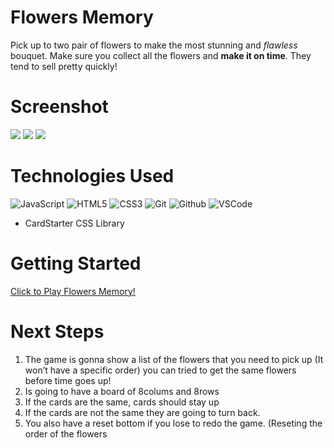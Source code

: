 # Flowers Memory
Pick up to two pair of flowers to make the most stunning and _flawless_ bouquet. Make sure you collect all the flowers and **make it on time**. They tend to sell pretty quickly!

# Screenshot

<img src="https://i.imgur.com/jelE4XX.png">
<img src="https://i.imgur.com/3vAOhVz.png">
<img src="https://i.imgur.com/HEzD932.png">

# Technologies Used

  ![JavaScript](https://img.shields.io/badge/-JavaScript-05122A?style=flat&logo=javascript)
  ![HTML5](https://img.shields.io/badge/-HTML5-05122A?style=flat&logo=html5)
  ![CSS3](https://img.shields.io/badge/-CSS-05122A?style=flat&logo=css3)
  ![Git](https://img.shields.io/badge/-Git-05122A?style=flat&logo=git)
  ![Github](https://img.shields.io/badge/-GitHub-05122A?style=flat&logo=github)
  ![VSCode](https://img.shields.io/badge/-VS_Code-05122A?style=flat&logo=visualstudio)
- CardStarter CSS Library

# Getting Started

[Click to Play Flowers Memory!](https://unravel05.github.io/Flowers-Memory/)

# Next Steps

1. The game is gonna show a list of the flowers that you need to pick up (It won’t have a specific order) you can tried to get the same flowers before time goes up!
2. Is going to have a board of 8colums and 8rows
3. If the cards are the same, cards should stay up 
4. If the cards are not the same they are going to turn back.
5. You also have a  reset bottom if you lose to redo the game. (Reseting the order of the flowers
